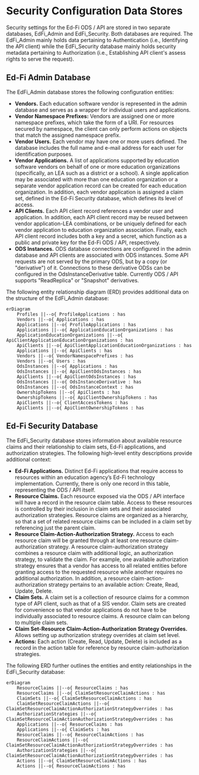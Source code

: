 # Security Configuration Data Stores

Security settings for the Ed-Fi ODS / API are stored in two separate databases,
EdFi\_Admin and EdFi\_Security. Both databases are required. The EdFi\_Admin
mainly holds data pertaining to Authentication (i.e., Identifying the API
client) while the EdFi\_Security database mainly holds security metadata
pertaining to Authorization (i.e., Establishing API client's assess rights to
serve the request).

## Ed-Fi Admin Database

The EdFi\_Admin database stores the following configuration entities:

* **Vendors.** Each education software vendor is represented in the admin
    database and serves as a wrapper for individual users and applications.
* **Vendor Namespace Prefixes:** Vendors are assigned one or more namespace
    prefixes, which take the form of a URI. For resources secured by namespace,
    the client can only perform actions on objects that match the assigned
    namespace prefix.
* **Vendor Users.** Each vendor may have one or more users defined. The
    database includes the full name and e-mail address for each user for
    identification purposes.
* **Vendor Applications.** A list of applications supported by education
    software vendors on behalf of one or more education organizations
    (specifically, an LEA such as a district or a school). A single application
    may be associated with more than one education organization or a separate
    vendor application record can be created for each education organization. In
    addition, each vendor application is assigned a claim set, defined in the
    Ed-Fi Security database, which defines its level of access.
* **API Clients.** Each API client record references a vendor user and
    application. In addition, each API client record may be reused between
    vendor application-LEA combinations, or be uniquely defined for each vendor
    application to education organization association. Finally, each API client
    record includes both a key and a secret, which function as a public and
    private key for the Ed-Fi ODS / API, respectively.
* **ODS Instances.** ODS database connections are configured in the admin
    database and API clients are associated with ODS instances. Some API
    requests are not served by the primary ODS, but by a copy (or "derivative")
    of it. Connections to these derivative ODSs can be configured in the
    OdsInstanceDerivative table. Currently ODS / API supports "ReadReplica" or
    "Snapshot" derivatives.

The following entity relationship diagram (ERD) provides additional data on the
structure of the EdFi\_Admin database:

```mermaid
erDiagram
    Profiles ||--o{ ProfileApplications : has
    Vendors ||--o{ Applications : has
    Applications ||--o{ ProfileApplications : has
    Applications ||--o{ ApplicationEducationOrganizations : has
    ApplicationEducationOrganizations ||--o{ ApiClientApplicationEducationOrganizations : has
    ApiClients ||--o{ ApiClientApplicationEducationOrganizations : has
    Applications ||--o{ ApiClients : has
    Vendors ||--o{ VendorNamespacePrefixes : has
    Vendors ||--o{ Users : has
    OdsInstances ||--o{ Applications : has
    OdsInstances ||--o{ ApiClientOdsInstances : has
    ApiClients ||--o{ ApiClientOdsInstances : has
    OdsInstances ||--o{ OdsInstanceDerivative : has
    OdsInstances ||--o{ OdsInstanceContext : has
    OwnershipTokens ||--o{ ApiClients : has
    OwnershipTokens ||--o{ ApiClientOwnershipTokens : has
    ApiClients ||--o{ ClientAccessTokens : has
    ApiClients ||--o{ ApiClientOwnershipTokens : has
```

## Ed-Fi Security Database

The EdFi\_Security database stores information about available resource claims
and their relationship to claim sets, Ed-Fi applications, and authorization
strategies. The following high-level entity descriptions provide additional
context:

* **Ed-Fi Applications.** Distinct Ed-Fi applications that require access to
    resources within an education agency’s Ed-Fi technology implementation.
    Currently, there is only one record in this table, representing the ODS /
    API itself.
* **Resource Claims.** Each resource exposed via the ODS / API interface will
    have a record in the resource claim table. Access to these resources is
    controlled by their inclusion in claim sets and their associated
    authorization strategies. Resource claims are organized as a hierarchy, so
    that a set of related resource claims can be included in a claim set by
    referencing just the parent claim.
* **Resource Claim-Action-Authorization Strategy.** Access to each resource
    claim will be granted through at least one resource claim-authorization
    strategy. A resource claim-authorization strategy combines a resource claim
    with additional logic, an authorization strategy, to validate the claim. For
    example, one available authorization strategy ensures that a vendor has
    access to all related entities before granting access to the requested
    resource while another requires no additional authorization. In addition, a
    resource claim-action-authorization strategy pertains to an available
    action: Create, Read, Update, Delete.
* **Claim Sets.** A claim set is a collection of resource claims for a common
    type of API client, such as that of a SIS vendor. Claim sets are created for
    convenience so that vendor applications do not have to be individually
    associated to resource claims. A resource claim can belong to multiple claim
    sets.
* **Claim Set-Resource Claim-Action-Authorization Strategy Overrides.** Allows
    setting up authorization strategy overrides at claim set level.
* **Actions:** Each action (Create, Read, Update, Delete) is included as a
    record in the action table for reference by resource claim-authorization
    strategies.

The following ERD further outlines the entities and entity relationships in the
EdFi\_Security database:

```mermaid
erDiagram
    ResourceClaims ||--o{ ResourceClaims : has
    ResourceClaims ||--o{ ClaimSetResourceClaimActions : has
    ClaimSets ||--o{ ClaimSetResourceClaimActions : has
    ClaimSetResourceClaimActions ||--o{ ClaimSetResourceClaimActionAuthorizationStrategyOverrides : has
    AuthorizationStrategies ||--o{ ClaimSetResourceClaimActionAuthorizationStrategyOverrides : has
    Applications ||--o{ ResourceClaims : has
    Applications ||--o{ ClaimSets : has
    ResourceClaims ||--o{ ResourceClaimActions : has
    ResourceClaimActions ||--o{ ClaimSetResourceClaimActionAuthorizationStrategyOverrides : has
    AuthorizationStrategies ||--o{ ClaimSetResourceClaimActionAuthorizationStrategyOverrides : has
    Actions ||--o{ ClaimSetResourceClaimActions : has
    Actions ||--o{ ResourceClaimActions : has
```
